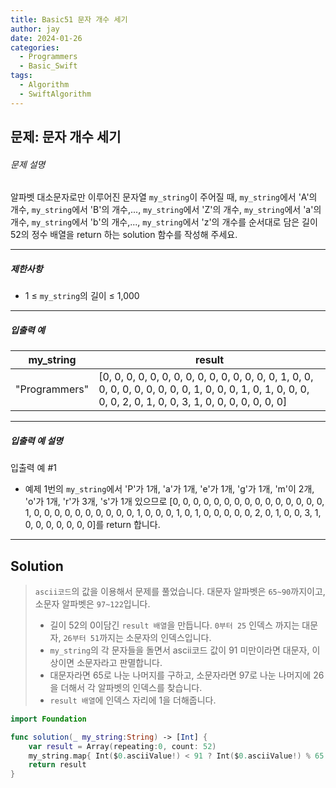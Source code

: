 ```yaml
---
title: Basic51 문자 개수 세기
author: jay
date: 2024-01-26
categories:
  - Programmers
  - Basic_Swift
tags:
  - Algorithm
  - SwiftAlgorithm
---
```

## 문제: 문자 개수 세기

###### 문제 설명

알파벳 대소문자로만 이루어진 문자열 `my_string`이 주어질 때, `my_string`에서 'A'의 개수, `my_string`에서 'B'의 개수,..., `my_string`에서 'Z'의 개수, `my_string`에서 'a'의 개수, `my_string`에서 'b'의 개수,..., `my_string`에서 'z'의 개수를 순서대로 담은 길이 52의 정수 배열을 return 하는 solution 함수를 작성해 주세요.

---

##### 제한사항

- 1 ≤ `my_string`의 길이 ≤ 1,000

---

##### 입출력 예

|my_string|result|
|---|---|
|"Programmers"|[0, 0, 0, 0, 0, 0, 0, 0, 0, 0, 0, 0, 0, 0, 0, 1, 0, 0, 0, 0, 0, 0, 0, 0, 0, 0, 1, 0, 0, 0, 1, 0, 1, 0, 0, 0, 0, 0, 2, 0, 1, 0, 0, 3, 1, 0, 0, 0, 0, 0, 0, 0]|

---

##### 입출력 예 설명

입출력 예 #1

- 예제 1번의 `my_string`에서 'P'가 1개, 'a'가 1개, 'e'가 1개, 'g'가 1개, 'm'이 2개, 'o'가 1개, 'r'가 3개, 's'가 1개 있으므로 [0, 0, 0, 0, 0, 0, 0, 0, 0, 0, 0, 0, 0, 0, 0, 1, 0, 0, 0, 0, 0, 0, 0, 0, 0, 0, 1, 0, 0, 0, 1, 0, 1, 0, 0, 0, 0, 0, 2, 0, 1, 0, 0, 3, 1, 0, 0, 0, 0, 0, 0, 0]를 return 합니다.

---

## Solution

> `ascii코드`의 값을 이용해서 문제를 풀었습니다. 대문자 알파벳은 `65~90`까지이고, 소문자 알파벳은 `97~122`입니다.
> - 길이 52의 0이담긴 `result 배열`을 만듭니다. `0부터 25` 인덱스 까지는 대문자, `26부터 51`까지는 소문자의 인덱스입니다.
> - `my_string`의 각 문자들을 돌면서 ascii코드 값이 91 미만이라면 대문자, 이상이면 소문자라고 판멸합니다.
> - 대문자라면 65로 나눈 나머지를 구하고, 소문자라면 97로 나눈 나머지에 26을 더해서 각 알파벳의 인덱스를 찾습니다.
> - `result 배열`에 인덱스 자리에 1을 더해줍니다.

```swift
import Foundation

func solution(_ my_string:String) -> [Int] {
    var result = Array(repeating:0, count: 52)
    my_string.map{ Int($0.asciiValue!) < 91 ? Int($0.asciiValue!) % 65 : Int($0.asciiValue!) % 97 + 26}.map{result[$0] += 1}
    return result
}
```
